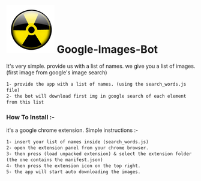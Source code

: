 # ![Project-icon](extension/icon.png) Google-Images-Bot
It's very simple. provide us with a list of names. we give you a list of images. (first image from google's image search) <br>
```
1- provide the app with a list of names. (using the search_words.js file) 
2- the bot will download first img in google search of each element from this list
```
### How To Install :-
it's a google chrome extension. Simple instructions :- <br>
```
1- insert your list of names inside (search_words.js) 
2- open the extension panel from your chrome browser. 
3- then press (load unpacked extension) & select the extension folder (the one contains the manifest.json) 
4- then press the extension icon on the top right. 
5- the app will start auto downloading the images. 
```
